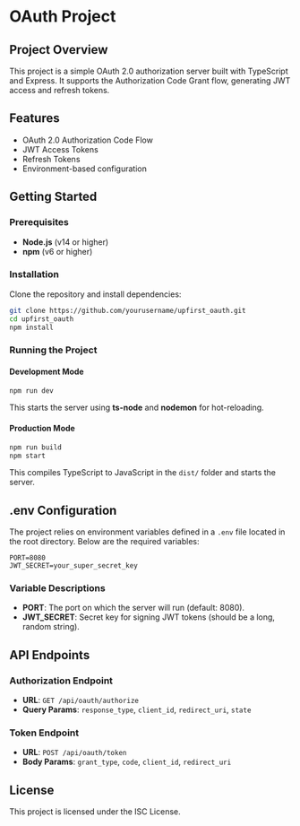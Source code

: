 # OAuth Project

## Project Overview
This project is a simple OAuth 2.0 authorization server built with TypeScript and Express. It supports the Authorization Code Grant flow, generating JWT access and refresh tokens.

## Features
- OAuth 2.0 Authorization Code Flow
- JWT Access Tokens
- Refresh Tokens
- Environment-based configuration

## Getting Started

### Prerequisites
- **Node.js** (v14 or higher)
- **npm** (v6 or higher)

### Installation
Clone the repository and install dependencies:

```bash
git clone https://github.com/yourusername/upfirst_oauth.git
cd upfirst_oauth
npm install
```

### Running the Project
#### Development Mode
```bash
npm run dev
```
This starts the server using **ts-node** and **nodemon** for hot-reloading.

#### Production Mode
```bash
npm run build
npm start
```
This compiles TypeScript to JavaScript in the `dist/` folder and starts the server.

## .env Configuration
The project relies on environment variables defined in a `.env` file located in the root directory. Below are the required variables:

```
PORT=8080
JWT_SECRET=your_super_secret_key
```

### Variable Descriptions
- **PORT**: The port on which the server will run (default: 8080).
- **JWT_SECRET**: Secret key for signing JWT tokens (should be a long, random string).

## API Endpoints

### Authorization Endpoint
- **URL**: `GET /api/oauth/authorize`
- **Query Params**: `response_type`, `client_id`, `redirect_uri`, `state`

### Token Endpoint
- **URL**: `POST /api/oauth/token`
- **Body Params**: `grant_type`, `code`, `client_id`, `redirect_uri`

## License
This project is licensed under the ISC License.


